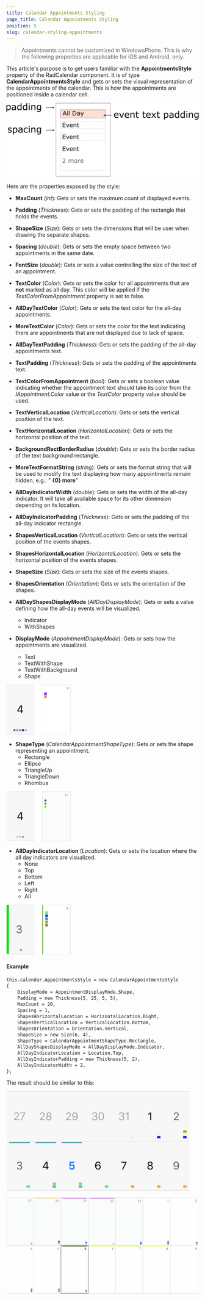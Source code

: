 ```yaml
---
title: Calendar Appointments Styling
page_title: Calendar Appointments Styling
position: 5
slug: calendar-styling-appointments
---
```


> Appointments cannot be customized in WindowsPhone. This is why the following properties are applicable for iOS and Android, only.

This article's purpose is to get users familiar with the **AppointmentsStyle** property of the RadCalendar component. It is of type **CalendarAppointmentsStyle** and gets or sets the visual representation of the appointments of the calendar. This is how the appointments are positioned inside a calendar cell.

![Display Mode](images/text.png "Cell Structure")

Here are the properties exposed by the style:

 - **MaxCount** (*int*): Gets or sets the maximum count of displayed events. 
 - **Padding** (*Thickness*): Gets or sets the padding of the rectangle that holds the events.
 - **ShapeSize** (*Size*): Gets or sets the dimensions that will be user when drawing the separate shapes.
 - **Spacing** (*double*): Gets or sets the empty space between two appointments in the same date.
 - **FontSize** (*double*): Gets or sets a value controlling the size of the text of an appointment. 
 - **TextColor** (*Color*): Gets or sets the color for all appointments that are **not** marked as all day. This color will be applied if the *TextColorFromAppointment* property is set to false.
 - **AllDayTextColor** (*Color*): Gets or sets the text color for the all-day appointments. 
 - **MoreTextColor** (*Color*): Gets or sets the color for the text indicating  there are appointments that are not displayed due to lack of space. 
 - **AllDayTextPadding** (*Thickness*): Gets or sets the padding of the all-day appointments text. 
 - **TextPadding** (*Thickness*): Gets or sets the padding of the appointments text.
 - **TextColorFromAppointment** (*bool*): Gets or sets a boolean value indicating whether the appointment text should take its color from the *IAppointment.Color* value or the *TextColor* property value should be used.
 - **TextVerticalLocation** (*VerticalLocation*): Gets or sets the vertical position of the text.
 - **TextHorizontalLocation** (*HorizontalLocation*): Gets or sets the horizontal position of the text.
 - **BackgroundRectBorderRadius** (*double*): Gets or sets the border radius of the text background rectangle.
 - **MoreTextFormatString** (*string*): Gets or sets the format string that will be used to modify the text displaying how many appointments remain hidden, e.g.: " **{0} more**"
 - **AllDayIndicatorWidth** (*double*): Gets or sets the width of the all-day indicator. It will take all available space for its other dimension depending on its location.
 - **AllDayIndicatorPadding** (*Thickness*): Gets or sets the padding of the all-day indicator rectangle. 
 - **ShapesVerticalLocation** (*VerticalLocation*): Gets or sets the vertical position of the events shapes.
 - **ShapesHorizontalLocation** (*HorizontalLocation*): Gets or sets the horizontal position of the events shapes.
 - **ShapeSize** (*Size*): Gets or sets the size of the events shapes.
 - **ShapesOrientation** (*Orientation*): Gets or sets the orientation of the shapes.
 - **AllDayShapesDisplayMode** (*AllDayDisplayMode*): Gets or sets a value defining how the all-day events will be visualized.
	 - Indicator
	 - WithShapes


 - **DisplayMode** (*AppointmentDisplayMode*): Gets or sets how the appointments are visualized.
	 - Text
	 - TextWithShape
	 - TextWithBackground
	 - Shape

![Display Mode](images/calendar-cell-style-display-mode.png "DisplayMode = Shape")

 - **ShapeType** (*CalendarAppointmentShapeType*): Gets or sets the shape representing an appointment.
	 - Rectangle
	 - Ellipse
	 - TriangleUp
	 - TriangleDown
	 - Rhombus

![Shape Type](images/calendar-cell-style-shape-type.png "ShapeType = Rhombus")

 - **AllDayIndicatorLocation** (*Location*): Gets or sets the location where the all day indicators are visualized.
	 - None
	 - Top
	 - Bottom
	 - Left
	 - Right
	 - All
 
![AllDay Indicator Location](images/calendar-cell-style-all-day-indicator-location.png "AllDayIndicatorLocation = Left")

#### Example

    this.calendar.AppointmentsStyle = new CalendarAppointmentsStyle
    {
        DisplayMode = AppointmentDisplayMode.Shape,
        Padding = new Thickness(5, 25, 5, 5),
        MaxCount = 20,
        Spacing = 1,
        ShapesHorizontalLocation = HorizontalLocation.Right,
        ShapesVerticalLocation = VerticalLocation.Bottom,
        ShapesOrientation = Orientation.Vertical,
        ShapeSize = new Size(6, 4),
        ShapeType = CalendarAppointmentShapeType.Rectangle,
        AllDayShapesDisplayMode = AllDayDisplayMode.Indicator,
        AllDayIndicatorLocation = Location.Top,
        AllDayIndicatorPadding = new Thickness(5, 2),
        AllDayIndicatorWidth = 2,
    };

The result should be similar to this:

![Styling Appointments](images/calendar-calendar-appointments-style-ios.png "iOS")

![Styling Appointments](images/calendar-calendar-appointments-style-android.png "Android")